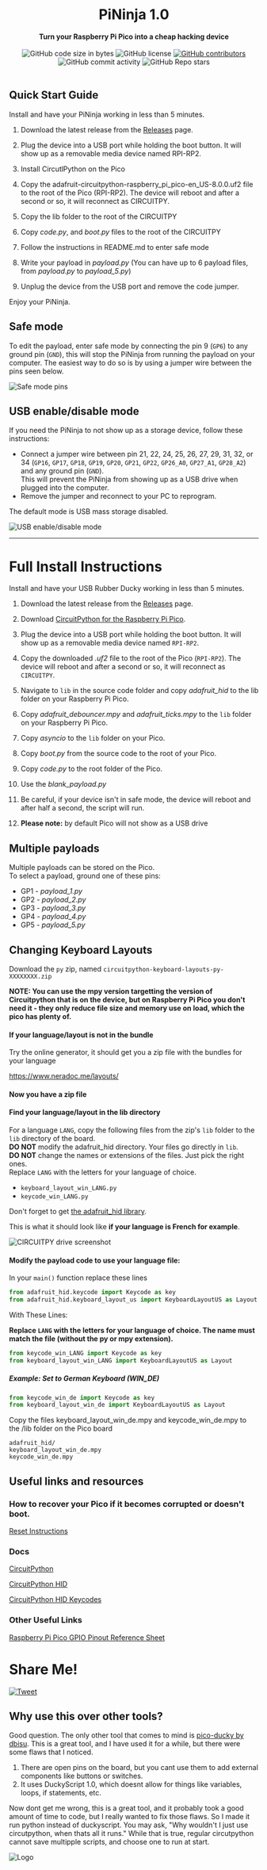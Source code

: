 <h1 align="center">PiNinja 1.0</h1>

<div align="center">
  <strong>Turn your Raspberry Pi Pico into a cheap hacking device</strong>
</div>
<br />
<div align="center">
  <img alt="GitHub code size in bytes" src="https://img.shields.io/github/languages/code-size/EvMaster114-eng/PiNinja">
  <img alt="GitHub license" src="https://img.shields.io/github/license/EvMaster114-eng/PiNinja">
  <a href="https://github.com/dbisu/pico-ducky/graphs/contributors"><img alt="GitHub contributors" src="https://img.shields.io/github/contributors/EvMaster114-eng/PiNinja"></a>
  <img alt="GitHub commit activity" src="https://img.shields.io/github/commit-activity/m/EvMaster114-eng/PiNinja">
  <img alt="GitHub Repo stars" src="https://img.shields.io/github/stars/EvMaster114-eng/PiNinja">
</div>
<br />


## Quick Start Guide
Install and have your PiNinja working in less than 5 minutes.

1. Download the latest release from the [Releases](https://github.com/EvMaster114-eng/PiNinja/releases/tag/Release) page.

2. Plug the device into a USB port while holding the boot button. It will show up as a removable media device named RPI-RP2.

3. Install CircutlPython on the Pico

4. Copy the adafruit-circuitpython-raspberry_pi_pico-en_US-8.0.0.uf2 file to the root of the Pico (RPI-RP2). The device will reboot and after a second or so, it will reconnect as CIRCUITPY.

5. Copy the lib folder to the root of the CIRCUITPY

6. Copy _code.py_, and _boot.py_ files to the root of the CIRCUITPY

7. Follow the instructions in README.md to enter safe mode

8. Write your payload in _payload.py_ (You can have up to 6 payload files, from _payload.py_ to _payload_5.py_)

9. Unplug the device from the USB port and remove the code jumper.

Enjoy your PiNinja.

## Safe mode

To edit the payload, enter safe mode by connecting the pin 9 (`GP6`) to any ground pin (`GND`), this will stop the PiNinja from running the payload on your computer.
The easiest way to do so is by using a jumper wire between the pins seen below.

![Safe mode pins](images/safe_mode.png)

## USB enable/disable mode

If you need the PiNinja to not show up as a storage device, follow these instructions:
- Connect a jumper wire between pin 21, 22, 24, 25, 26, 27, 29, 31, 32, or 34 (`GP16`, `GP17`, `GP18`, `GP19`, `GP20`, `GP21`, `GP22`, `GP26_A0`, `GP27_A1`, `GP28_A2`) and any ground pin (`GND`).  
This will prevent the PiNinja from showing up as a USB drive when plugged into the computer.  
- Remove the jumper and reconnect to your PC to reprogram.  

The default mode is USB mass storage disabled.   

![USB enable/disable mode](images/show_storage.png)


-----

# Full Install Instructions

Install and have your USB Rubber Ducky working in less than 5 minutes.

1.  Download the latest release from the [Releases](https://github.com/EvMaster114-eng/PiNinja/releases/tag/Release) page.

2. Download [CircuitPython for the Raspberry Pi Pico](https://circuitpython.org/board/raspberry_pi_pico/).

3. Plug the device into a USB port while holding the boot button. It will show up as a removable media device named `RPI-RP2`.

4. Copy the downloaded _.uf2_ file to the root of the Pico (`RPI-RP2`). The device will reboot and after a second or so, it will reconnect as `CIRCUITPY`.
   
6. Navigate to `lib` in the source code folder and copy _adafruit_hid_ to the lib folder on your Raspberry Pi Pico.

7. Copy _adafruit_debouncer.mpy_ and _adafruit_ticks.mpy_ to the `lib` folder on your Raspberry Pi Pico.

8. Copy _asyncio_ to the `lib` folder on your Pico.

10. Copy _boot.py_ from the source code to the root of your Pico.

11. Copy _code.py_ to the root folder of the Pico.

13. Use the _blank_payload.py_

14. Be careful, if your device isn't in safe mode, the device will reboot and after half a second, the script will run.

15. **Please note:** by default Pico will not show as a USB drive

## Multiple payloads

Multiple payloads can be stored on the Pico.  
To select a payload, ground one of these pins:
- GP1 - _payload_1.py_
- GP2 - _payload_2.py_
- GP3 - _payload_3.py_
- GP4 - _payload_4.py_
- GP5 - _payload_5.py_

## Changing Keyboard Layouts

Download the `py` zip, named `circuitpython-keyboard-layouts-py-XXXXXXXX.zip`

**NOTE: You can use the mpy version targetting the version of Circuitpython that is on the device, but on Raspberry Pi Pico you don't need it - they only reduce file size and memory use on load, which the pico has plenty of.**

#### If your language/layout is not in the bundle

Try the online generator, it should get you a zip file with the bundles for your language

https://www.neradoc.me/layouts/

#### Now you have a zip file

#### Find your language/layout in the lib directory

For a language `LANG`, copy the following files from the zip's `lib` folder to the `lib` directory of the board.  
**DO NOT** modify the adafruit_hid directory. Your files go directly in `lib`.  
**DO NOT** change the names or extensions of the files. Just pick the right ones.  
Replace `LANG` with the letters for your language of choice.

- `keyboard_layout_win_LANG.py`
- `keycode_win_LANG.py`

Don't forget to get [the adafruit_hid library](https://github.com/adafruit/Adafruit_CircuitPython_HID/releases/latest).

This is what it should look like **if your language is French for example**.

![CIRCUITPY drive screenshot](https://github.com/Neradoc/Circuitpython_Keyboard_Layouts/raw/main/docs/drive_pico_ducky.png)

#### Modify the payload code to use your language file:

In your ```main()``` function replace these lines

```py
from adafruit_hid.keycode import Keycode as key
from adafruit_hid.keyboard_layout_us import KeyboardLayoutUS as Layout
```

With These Lines:

**Replace `LANG` with the letters for your language of choice. The name must match the file (without the py or mpy extension).**
```py
from keycode_win_LANG import Keycode as key
from keyboard_layout_win_LANG import KeyboardLayoutUS as Layout
```

##### Example:  Set to German Keyboard (WIN_DE)

```py
from keycode_win_de import Keycode as key
from keyboard_layout_win_de import KeyboardLayoutUS as Layout
```

Copy the files keyboard_layout_win_de.mpy and keycode_win_de.mpy to the /lib folder on the Pico board
```
adafruit_hid/
keyboard_layout_win_de.mpy
keycode_win_de.mpy
```



## Useful links and resources

### How to recover your Pico if it becomes corrupted or doesn't boot.

[Reset Instructions](RESET.md)

### Docs

[CircuitPython](https://circuitpython.readthedocs.io/en/6.3.x/README.html)

[CircuitPython HID](https://learn.adafruit.com/circuitpython-essentials/circuitpython-hid-keyboard-and-mouse)

[CircuitPython HID Keycodes](https://docs.circuitpython.org/projects/hid/en/latest/_modules/adafruit_hid/keycode.html)

### Other Useful Links

[Raspberry Pi Pico GPIO Pinout Reference Sheet](https://pico.pinout.xyz/)

# Share Me!

[![Tweet](https://img.shields.io/twitter/url/http/shields.io.svg?style=social)](https://ctt.ac/EUe93)

## Why use this over other tools?

Good question. The only other tool that comes to mind is [pico-ducky by dbisu](https://github.com/dbisu/pico-ducky/tree/main?tab=readme-ov-file). This is a great tool, and I have used it for a while, but there were some flaws that I noticed.

1. There are open pins on the board, but you cant use them to add external components like buttons or switches.
2. It uses DuckyScript 1.0, which doesnt allow for things like variables, loops, if statements, etc.

Now dont get me wrong, this is a great tool, and it probably took a good amount of time to code, but I really wanted to fix those flaws. So I made it run python instead of duckyscript. You may ask, "Why wouldn't I just use circutpython, when thats all it runs." While that is true, regular circutpython cannot save multipple scripts, and choose one to run at start.

![Logo](images/PiNinja_full.png)
